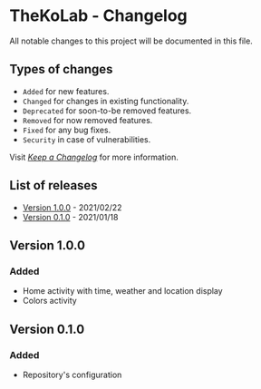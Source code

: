 # TheKoLab - Changelog

All notable changes to this project will be documented in this file.

## Types of changes

- `Added` for new features.
- `Changed` for changes in existing functionality.
- `Deprecated` for soon-to-be removed features.
- `Removed` for now removed features.
- `Fixed` for any bug fixes.
- `Security` in case of vulnerabilities.

Visit [*Keep a Changelog*][changelog] for more information.

## List of releases

- [Version 1.0.0](#v1.0.0) - 2021/02/22
- [Version 0.1.0](#v0.1.0) - 2021/01/18

## Version 1.0.0 <a name="v1.0.0"></a>

### Added

- Home activity with time, weather and location display
- Colors activity

## Version 0.1.0 <a name="v0.1.0"></a>

### Added

- Repository's configuration

[changelog]: https://keepachangelog.com/en/1.1.0/